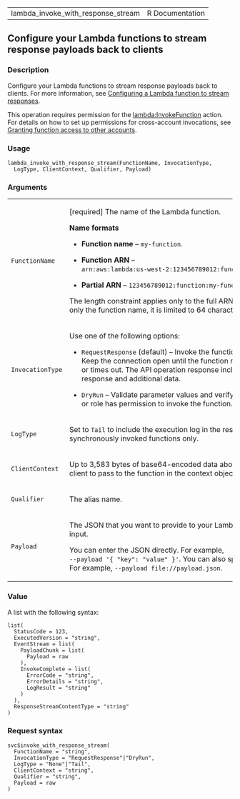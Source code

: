 <table style="width: 100%;">
<tbody>
<tr class="odd">
<td>lambda_invoke_with_response_stream</td>
<td style="text-align: right;">R Documentation</td>
</tr>
</tbody>
</table>

## Configure your Lambda functions to stream response payloads back to clients

### Description

Configure your Lambda functions to stream response payloads back to
clients. For more information, see [Configuring a Lambda function to
stream
responses](https://docs.aws.amazon.com/lambda/latest/dg/configuration-response-streaming.html).

This operation requires permission for the
[lambda:InvokeFunction](https://docs.aws.amazon.com/service-authorization/latest/reference/list_awslambda.html)
action. For details on how to set up permissions for cross-account
invocations, see [Granting function access to other
accounts](https://docs.aws.amazon.com/lambda/latest/dg/access-control-resource-based.html#permissions-resource-xaccountinvoke).

### Usage

    lambda_invoke_with_response_stream(FunctionName, InvocationType,
      LogType, ClientContext, Qualifier, Payload)

### Arguments

<table>
<colgroup>
<col style="width: 35%" />
<col style="width: 65%" />
</colgroup>
<tbody>
<tr class="odd">
<td><code
id="lambda_invoke_with_response_stream_:_FunctionName">FunctionName</code></td>
<td><p>[required] The name of the Lambda function.</p>
<p><strong>Name formats</strong></p>
<ul>
<li><p><strong>Function name</strong> – <code
style="white-space: pre;">⁠my-function⁠</code>.</p></li>
<li><p><strong>Function ARN</strong> – <code
style="white-space: pre;">⁠arn:aws:lambda:us-west-2:123456789012:function:my-function⁠</code>.</p></li>
<li><p><strong>Partial ARN</strong> – <code
style="white-space: pre;">⁠123456789012:function:my-function⁠</code>.</p></li>
</ul>
<p>The length constraint applies only to the full ARN. If you specify
only the function name, it is limited to 64 characters in
length.</p></td>
</tr>
<tr class="even">
<td><code
id="lambda_invoke_with_response_stream_:_InvocationType">InvocationType</code></td>
<td><p>Use one of the following options:</p>
<ul>
<li><p><code>RequestResponse</code> (default) – Invoke the function
synchronously. Keep the connection open until the function returns a
response or times out. The API operation response includes the function
response and additional data.</p></li>
<li><p><code>DryRun</code> – Validate parameter values and verify that
the IAM user or role has permission to invoke the function.</p></li>
</ul></td>
</tr>
<tr class="odd">
<td><code
id="lambda_invoke_with_response_stream_:_LogType">LogType</code></td>
<td><p>Set to <code>Tail</code> to include the execution log in the
response. Applies to synchronously invoked functions only.</p></td>
</tr>
<tr class="even">
<td><code
id="lambda_invoke_with_response_stream_:_ClientContext">ClientContext</code></td>
<td><p>Up to 3,583 bytes of base64-encoded data about the invoking
client to pass to the function in the context object.</p></td>
</tr>
<tr class="odd">
<td><code
id="lambda_invoke_with_response_stream_:_Qualifier">Qualifier</code></td>
<td><p>The alias name.</p></td>
</tr>
<tr class="even">
<td><code
id="lambda_invoke_with_response_stream_:_Payload">Payload</code></td>
<td><p>The JSON that you want to provide to your Lambda function as
input.</p>
<p>You can enter the JSON directly. For example, <code
style="white-space: pre;">⁠--payload '{ "key": "value" }'⁠</code>. You can
also specify a file path. For example, <code
style="white-space: pre;">⁠--payload file://payload.json⁠</code>.</p></td>
</tr>
</tbody>
</table>

### Value

A list with the following syntax:

    list(
      StatusCode = 123,
      ExecutedVersion = "string",
      EventStream = list(
        PayloadChunk = list(
          Payload = raw
        ),
        InvokeComplete = list(
          ErrorCode = "string",
          ErrorDetails = "string",
          LogResult = "string"
        )
      ),
      ResponseStreamContentType = "string"
    )

### Request syntax

    svc$invoke_with_response_stream(
      FunctionName = "string",
      InvocationType = "RequestResponse"|"DryRun",
      LogType = "None"|"Tail",
      ClientContext = "string",
      Qualifier = "string",
      Payload = raw
    )
